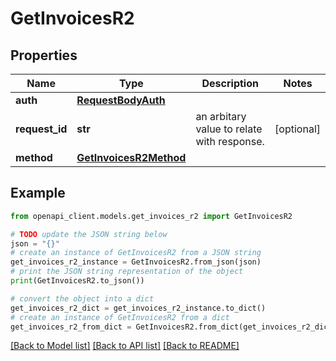 # GetInvoicesR2


## Properties

Name | Type | Description | Notes
------------ | ------------- | ------------- | -------------
**auth** | [**RequestBodyAuth**](RequestBodyAuth.md) |  | 
**request_id** | **str** | an arbitary value to relate with response. | [optional] 
**method** | [**GetInvoicesR2Method**](GetInvoicesR2Method.md) |  | 

## Example

```python
from openapi_client.models.get_invoices_r2 import GetInvoicesR2

# TODO update the JSON string below
json = "{}"
# create an instance of GetInvoicesR2 from a JSON string
get_invoices_r2_instance = GetInvoicesR2.from_json(json)
# print the JSON string representation of the object
print(GetInvoicesR2.to_json())

# convert the object into a dict
get_invoices_r2_dict = get_invoices_r2_instance.to_dict()
# create an instance of GetInvoicesR2 from a dict
get_invoices_r2_from_dict = GetInvoicesR2.from_dict(get_invoices_r2_dict)
```
[[Back to Model list]](../README.md#documentation-for-models) [[Back to API list]](../README.md#documentation-for-api-endpoints) [[Back to README]](../README.md)


